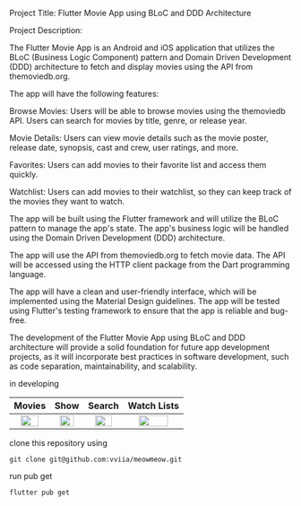 Project Title: Flutter Movie App using BLoC and DDD Architecture

Project Description:

The Flutter Movie App is an Android and iOS application that utilizes the BLoC (Business Logic Component) pattern and Domain Driven Development (DDD) architecture to fetch and display movies using the API from themoviedb.org.

The app will have the following features:

Browse Movies: Users will be able to browse movies using the themoviedb API. Users can search for movies by title, genre, or release year.

Movie Details: Users can view movie details such as the movie poster, release date, synopsis, cast and crew, user ratings, and more.

Favorites: Users can add movies to their favorite list and access them quickly.

Watchlist: Users can add movies to their watchlist, so they can keep track of the movies they want to watch.

The app will be built using the Flutter framework and will utilize the BLoC pattern to manage the app's state. The app's business logic will be handled using the Domain Driven Development (DDD) architecture.

The app will use the API from themoviedb.org to fetch movie data. The API will be accessed using the HTTP client package from the Dart programming language.

The app will have a clean and user-friendly interface, which will be implemented using the Material Design guidelines. The app will be tested using Flutter's testing framework to ensure that the app is reliable and bug-free.

The development of the Flutter Movie App using BLoC and DDD architecture will provide a solid foundation for future app development projects, as it will incorporate best practices in software development, such as code separation, maintainability, and scalability.

in developing

Movies | Show | Search | Watch Lists
:---: | :---: | :---: | :---:
<img src="https://github.com/vviia/meowmeow/assets/86775678/3adee2ae-c5d6-410f-9c54-dcc246e0dc21" width=75% height=75% > |  <img src="https://github.com/vviia/meowmeow/assets/86775678/0de415ff-25f7-482d-9d88-de57ea07a605" width=75% height=75% > |  <img src="https://github.com/vviia/meowmeow/assets/86775678/a23a4c0c-a643-4296-b3dc-d71069423705" width=75% height=75% > |  <img src="https://github.com/vviia/meowmeow/assets/86775678/ede9f2a2-8d88-477b-b54f-cd06d24e8fc1" width=75% height=75% > 



clone this repository using 
```
git clone git@github.com:vviia/meowmeow.git
```
run pub get 
```
flutter pub get
```

